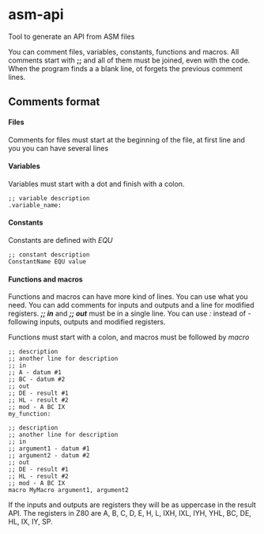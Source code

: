 # asm-api
Tool to generate an API from ASM files

You can comment files, variables, constants, functions and macros.
All comments start with **;;** and all of them must be joined, even with the code. When the program finds a a blank line, ot forgets the previous comment lines.

## Comments format

#### Files
Comments for files must start at the beginning of the file, at first line and you you can have several lines

#### Variables
Variables must start with a dot and finish with a colon.

```
;; variable description
.variable_name:
```

#### Constants
Constants are defined with *EQU*

```
;; constant description
ConstantName EQU value
```

#### Functions and macros
Functions and macros can have more kind of lines. You can use what you need.
You can add comments for inputs and outputs and a line for modified registers.
***;; in*** and ***;; out*** must be in a single line.
You can use *:* instead of *-* following inputs, outputs and modified registers.

Functions must start with a colon, and macros must be followed by *macro*

```
;; description
;; another line for description
;; in
;; A - datum #1
;; BC - datum #2
;; out
;; DE - result #1
;; HL - result #2
;; mod - A BC IX
my_function:
```

```
;; description
;; another line for description
;; in
;; argument1 - datum #1
;; argument2 - datum #2
;; out
;; DE - result #1
;; HL - result #2
;; mod - A BC IX
macro MyMacro argument1, argument2
```

If the inputs and outputs are registers they will be as uppercase in the result API.
The registers in Z80 are A, B, C, D, E, H, L, IXH, IXL, IYH, YHL, BC, DE, HL, IX, IY, SP.
